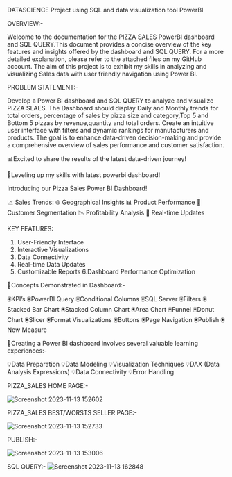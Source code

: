 DATASCIENCE Project using SQL and data visualization tool PowerBI

OVERVIEW:-


Welcome to the documentation for the PIZZA SALES PowerBI dashboard and SQL QUERY.This document provides a concise overview of the key features and insights offered by the dashboard and SQL QUERY. For a more detailed explanation, please refer to the attached files on my GitHub account. The aim of this project is to exhibit my skills in analyzing and visualizing Sales data with user friendly navigation using Power BI.

PROBLEM STATEMENT:-


Develop a Power BI dashboard and SQL QUERY to analyze and visualize PIZZA SLAES. The Dashboard should display Daily and Monthly trends for total orders, percentage of sales by pizza size and category,Top 5 and Bottom 5 pizzas by revenue,quantity and total orders. Create an intuitive user interface with filters and dynamic rankings for manufacturers and products. The goal is to enhance data-driven decision-making and provide a comprehensive overview of sales performance and customer satisfaction.


📊Excited to share the results of the latest data-driven journey!


📍Leveling up my skills with latest powerbi dashboard!


Introducing our Pizza Sales Power BI Dashboard! 


📈 Sales Trends: 
🌐 Geographical Insights
📊 Product Performance
👥 Customer Segmentation
📉 Profitability Analysis
🚀 Real-time Updates


KEY FEATURES:


1. User-Friendly Interface
2. Interactive Visualizations
3. Data Connectivity
4. Real-time Data Updates
5. Customizable Reports
6.Dashboard Performance Optimization


🚨Concepts Demonstrated in Dashboard:-


🖲KPI’s
🖲PowerBI Query
🖲Conditional Columns
🖲SQL Server
🖲Filters
🖲Stacked Bar Chart
🖲Stacked Column Chart
🖲Area Chart
🖲Funnel
🖲Donut Chart
🖲Slicer
🖲Format Visualizations 
🖲Buttons
🖲Page Navigation
🖲Publish
🖲New Measure


🚀Creating a Power BI dashboard involves several valuable learning experiences:-


💡Data Preparation
💡Data Modeling
💡Visualization Techniques 
💡DAX (Data Analysis Expressions)
💡Data Connectivity
💡Error Handling


PIZZA_SALES HOME PAGE:-


![Screenshot 2023-11-13 152602](https://github.com/Shreyayadawar25/Pizza_Sales_Data_Science_Project/assets/118647524/a102cd58-b5c6-4bc0-a220-675c4bb9081f)

PIZZA_SALES BEST/WORSTS SELLER PAGE:-

![Screenshot 2023-11-13 152733](https://github.com/Shreyayadawar25/Pizza_Sales_Data_Science_Project/assets/118647524/8d6820c9-6fc7-489d-99f6-db02ab407625)

PUBLISH:-

![Screenshot 2023-11-13 153006](https://github.com/Shreyayadawar25/Pizza_Sales_Data_Science_Project/assets/118647524/661e0702-fb0d-4c9a-ba19-23fe14b47fca)

SQL QUERY:-
![Screenshot 2023-11-13 162848](https://github.com/Shreyayadawar25/Pizza_Sales_Data_Science_Project/assets/118647524/32e87d13-dbe5-4360-96db-15c370535210)
